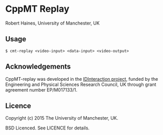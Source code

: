 # CppMT Replay

Robert Haines, University of Manchester, UK

## Usage

```shell
$ cmt-replay <video-input> <data-input> <video-output>
```

## Acknowledgements

CppMT-replay was developed in the [IDInteraction project][idi], funded by the Engineering and Physical Sciences Research Council, UK through grant agreement number EP/M017133/1.

## Licence

Copyright (c) 2015 The University of Manchester, UK.

BSD Licenced. See LICENCE for details.

[idi]: http://gow.epsrc.ac.uk/NGBOViewGrant.aspx?GrantRef=EP/M017133/1
